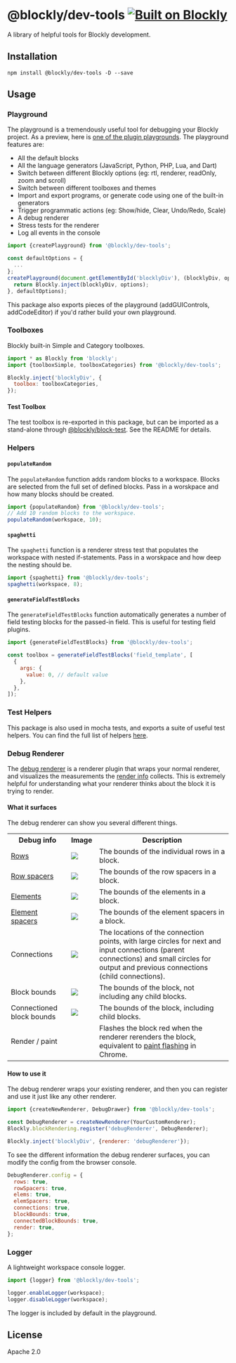 # @blockly/dev-tools [![Built on Blockly](https://tinyurl.com/built-on-blockly)](https://github.com/google/blockly)

A library of helpful tools for Blockly development.

## Installation

```
npm install @blockly/dev-tools -D --save
```

## Usage

### Playground

The playground is a tremendously useful tool for debugging your Blockly project. As a preview, here is [one of the plugin playgrounds](https://google.github.io/blockly-samples/plugins/theme-modern/test/). The playground features are:

- All the default blocks
- All the language generators (JavaScript, Python, PHP, Lua, and Dart)
- Switch between different Blockly options (eg: rtl, renderer, readOnly, zoom and scroll)
- Switch between different toolboxes and themes
- Import and export programs, or generate code using one of the built-in generators
- Trigger programmatic actions (eg: Show/hide, Clear, Undo/Redo, Scale)
- A debug renderer
- Stress tests for the renderer
- Log all events in the console

```js
import {createPlayground} from '@blockly/dev-tools';

const defaultOptions = {
  ...
};
createPlayground(document.getElementById('blocklyDiv'), (blocklyDiv, options) => {
  return Blockly.inject(blocklyDiv, options);
}, defaultOptions);
```

This package also exports pieces of the playground (addGUIControls, addCodeEditor) if you'd rather build your own playground.

### Toolboxes

Blockly built-in Simple and Category toolboxes.

```js
import * as Blockly from 'blockly';
import {toolboxSimple, toolboxCategories} from '@blockly/dev-tools';

Blockly.inject('blocklyDiv', {
  toolbox: toolboxCategories,
});
```

#### Test Toolbox

The test toolbox is re-exported in this package, but can be imported as a stand-alone through [@blockly/block-test](https://www.npmjs.com/package/@blockly/block-test). See the README for details.

### Helpers

#### `populateRandom`

The `populateRandom` function adds random blocks to a workspace. Blocks are selected from the full set of defined blocks. Pass in a worskpace and how many blocks should be created.

```js
import {populateRandom} from '@blockly/dev-tools';
// Add 10 random blocks to the workspace.
populateRandom(workspace, 10);
```

#### `spaghetti`

The `spaghetti` function is a renderer stress test that populates the workspace with nested if-statements. Pass in a worskpace and how deep the nesting should be.

```js
import {spaghetti} from '@blockly/dev-tools';
spaghetti(workspace, 8);
```

#### `generateFieldTestBlocks`

The `generateFieldTestBlocks` function automatically generates a number of field testing blocks for the passed-in field. This is useful for testing field plugins.

```js
import {generateFieldTestBlocks} from '@blockly/dev-tools';

const toolbox = generateFieldTestBlocks('field_template', [
  {
    args: {
      value: 0, // default value
    },
  },
]);
```

### Test Helpers

This package is also used in mocha tests, and exports a suite of useful test helpers.
You can find the full list of helpers [here](https://github.com/google/blockly-samples/blob/master/plugins/dev-tools/src/test_helpers.mocha.js).

### Debug Renderer

The [debug renderer][dev-tools] is a renderer plugin that wraps your normal
renderer, and visualizes the measurements the [render info][render-info]
collects. This is extremely helpful for understanding what your renderer thinks
about the block it is trying to render.

#### What it surfaces

The debug renderer can show you several different things.

<table>
  <tr>
    <th>Debug info</th>
    <th>Image</th>
    <th>Description</th>
  </tr>
    <td><a href="https://developers.google.com/blocklyguides/create-custom-blocks/appearance/renderers/concepts/rows">Rows</a></td>
    <td><img src="https://github.com/google/blockly-samples/raw/master/plugins/dev-tools/readme-media/row.png"/></td>
    <td>The bounds of the individual rows in a block.</td>
  <tr>
    <td><a href="https://developers.google.com/blocklyguides/create-custom-blocks/appearance/renderers/concepts/rows#row_spacer">Row spacers</a></td>
    <td><img src="https://github.com/google/blockly-samples/raw/master/plugins/dev-tools/readme-media/row-spacer.png"/></td>
    <td>The bounds of the row spacers in a block.</td>
  </tr>
  <tr>
    <td><a href="https://developers.google.com/blocklyguides/create-custom-blocks/appearance/renderers/concepts/elements">Elements</a></td>
    <td><img src="https://github.com/google/blockly-samples/raw/master/plugins/dev-tools/readme-media/element.png"/></td>
    <td>The bounds of the elements in a block.</td>
  </tr>
  <tr>
    <td><a href="https://developers.google.com/blocklyguides/create-custom-blocks/appearance/renderers/concepts/elements#element_spacer">Element spacers</a></td>
    <td><img src="https://github.com/google/blockly-samples/raw/master/plugins/dev-tools/readme-media/element-spacer.png"/></td>
    <td>The bounds of the element spacers in a block.</td>
  </tr>
  <tr>
    <td>Connections</td>
    <td><img src="https://github.com/google/blockly-samples/raw/master/plugins/dev-tools/readme-media/connection.png"/></td>
    <td>
      The locations of the connection points, with large circles for next and
      input connections (parent connections) and small circles for output and
      previous connections (child connections).
  </td>
  </tr>
  <tr>
    <td>Block bounds</td>
    <td><img src="https://github.com/google/blockly-samples/raw/master/plugins/dev-tools/readme-media/block-bounds.png"/></td>
    <td>
      The bounds of the block, not including any child blocks.
    </td>
  </tr>
  <tr>
    <td>Connectioned block bounds</td>
    <td><img src="https://github.com/google/blockly-samples/raw/master/plugins/dev-tools/readme-media/block-bounds-with-children.png"/></td>
    <td>
      The bounds of the block, including child blocks.
    </td>
  </tr>
  <tr>
    <td>Render / paint</td>
    <td></td>
    <td>
      Flashes the block red when the renderer rerenders the block, equivalent
      to <a href="https://developer.chrome.com/docs/devtools/rendering/performance/#paint-flashing">paint flashing</a>
      in Chrome.
    </td>
  </tr>
</table>

#### How to use it

The debug renderer wraps your existing renderer, and then you can register and
use it just like any other renderer.

```js
import {createNewRenderer, DebugDrawer} from '@blockly/dev-tools';

const DebugRenderer = createNewRenderer(YourCustomRenderer);
Blockly.blockRendering.register('debugRenderer', DebugRenderer);

Blockly.inject('blocklyDiv', {renderer: 'debugRenderer'});
```

To see the different information the debug renderer surfaces, you can modify
the config from the browser console.

```js
DebugRenderer.config = {
  rows: true,
  rowSpacers: true,
  elems: true,
  elemSpacers: true,
  connections: true,
  blockBounds: true,
  connectedBlockBounds: true,
  render: true,
};
```

[render-info]: https://developers.google.com/blocklyguides/create-custom-blocks/appearance/renderers/concepts/info
[dev-tools]: https://www.npmjs.com/package/@blockly/dev-tools

### Logger

A lightweight workspace console logger.

```js
import {logger} from '@blockly/dev-tools';

logger.enableLogger(workspace);
logger.disableLogger(workspace);
```

The logger is included by default in the playground.

## License

Apache 2.0
